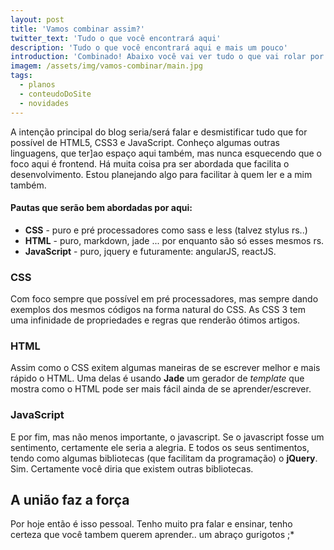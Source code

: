 ```yaml
---
layout: post
title: 'Vamos combinar assim?'
twitter_text: 'Tudo o que você encontrará aqui'
description: 'Tudo o que você encontrará aqui e mais um pouco'
introduction: 'Combinado! Abaixo você vai ver tudo o que vai rolar por aqui :)'
imagem: /assets/img/vamos-combinar/main.jpg
tags:
  - planos
  - conteudoDoSite
  - novidades
---
```

A intenção principal do blog seria/será falar e desmistificar tudo que for possível de HTML5, CSS3 e JavaScript. Conheço algumas outras linguagens, que ter]ao espaço aqui também, mas nunca esquecendo que o foco aqui é frontend. Há muita coisa pra ser abordada que facilita o desenvolvimento. Estou planejando algo para facilitar à quem ler e a mim também.

#### Pautas que serão bem abordadas  por aqui:

- <b>CSS</b> - puro e pré processadores como sass e less (talvez stylus rs..)
-  <b>HTML</b> - puro, markdown, jade ... por enquanto são só esses mesmos rs.
-  <b>JavaScript</b> - puro, jquery e futuramente: angularJS, reactJS.

### CSS
Com foco sempre que possível em pré processadores, mas sempre dando exemplos dos mesmos códigos na forma natural do CSS. As CSS 3 tem uma infinidade de propriedades e regras que renderão ótimos artigos. 

### HTML

Assim como o CSS exitem algumas maneiras de se escrever melhor e mais rápido o HTML. Uma delas é usando **Jade** um gerador de *template* que mostra como o HTML pode ser mais fácil ainda de se aprender/escrever.

### JavaScript

E por fim, mas não menos importante, o javascript. Se o javascript fosse um sentimento, certamente ele seria a alegria. E todos os seus sentimentos, tendo como algumas bibliotecas (que facilitam da programação) o **jQuery**. Sim. Certamente você diria que existem outras bibliotecas.

## A união faz a força

Por hoje então é isso pessoal. Tenho muito pra falar e ensinar, tenho certeza que você tambem querem aprender.. um abraço gurigotos ;*
